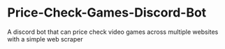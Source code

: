 # Price-Check-Games-Discord-Bot
A discord bot that can price check video games across multiple websites with a simple web scraper
